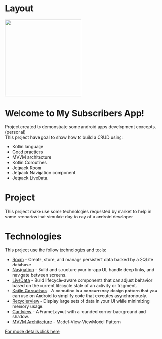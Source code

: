 # Layout
<img src="app/src/main/res/screenshot/crud.gif" width="250">


# Welcome to My Subscribers App!
Project created to demonstrate some android apps development concepts. (personal)</br>
This project have goal to show how to build a CRUD using:</br>
- Kotlin language
- Good practices
- MVVM architecture
- Kotlin Coroutines
- Jetpack Room
- Jetpack Navigation component
- Jetpack LiveData.

# Project
This project make use some technologies requested by market to help in some scenarios that simulate day to day of a android developer

# Technologies
This project use the follow technologies and tools:
- [Room](https://developer.android.com/jetpack/androidx/releases/room) - Create, store, and manage persistent data backed by a SQLite database.
- [Navigation](https://developer.android.com/jetpack/androidx/releases/navigation) - Build and structure your in-app UI, handle deep links, and navigate between screens.
- [LiveData](https://developer.android.com/jetpack/androidx/releases/lifecycle) - Build lifecycle-aware components that can adjust behavior based on the current lifecycle state of an activity or fragment.
- [Kotlin Coroutines](https://developer.android.com/kotlin/coroutines) - A coroutine is a concurrency design pattern that you can use on Android to simplify code that executes asynchronously.
- [Recyclerview](https://developer.android.com/guide/topics/ui/layout/recyclerview?hl=pt-br) - Display large sets of data in your UI while minimizing memory usage.
- [Cardview](https://developer.android.com/guide/topics/ui/layout/cardview?hl=pt-br) - A FrameLayout with a rounded corner background and shadow.
- [MVVM Architecture](https://medium.com/upday-devs/android-architecture-patterns-part-3-model-view-viewmodel-e7eeee76b73b) - Model-View-ViewModel Pattern.

[For mode details click here](https://developer.android.com/jetpack/)
